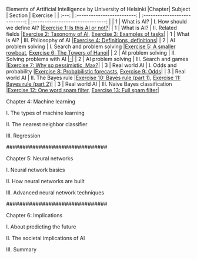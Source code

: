 Elements of Artificial Intelligence by University of Helsinki
|Chapter|            Subject          |           Section             |                Exercise              |
| :---: | :-------------------------: | :----------------------------: | :-------------------------------: |
|   1   |         What is AI?         |   I. How should we define AI? |[Exercise 1: Is this AI or not?](/Exercise01-IsThisAIorNot.txt)| 
|   1   |         What is AI?         |   II. Related fields          |[Exercise 2: Taxonomy of AI](/Exercise02-TaxonomyOfAI.txt), [Exercise 3: Examples of tasks](/Exercise03-ExamplesOfTasks.txt)| 
|   1   |         What is AI?         |   III. Philosophy of AI       |[Exercise 4: Definitions, definitions](/Exercise04-DefinitionsDefinitions.txt)| 
|   2   |         AI problem solving        |  I. Search and problem solving |[Exercise 5: A smaller rowboat](/Exercise05-A-SmallerRowboat.txt), [Exercise 6: The Towers of Hanoi](/Exercise06-TheTowersOfHanoi.txt)| 
|   2   |         AI problem solving         |   II. Solving problems with AI |[-](https://github.com/arslanugur/)|
|   2   |         AI problem solving         |   III. Search and games |[Exercise 7: Why so pessimistic, Max?](/Exercise07-WhySoPessimistic%2CMax.txt)|
|   3   |         Real world AI         |   I. Odds and probability |[Exercise 8: Probabilistic forecasts](/Exercise08-ProbabilisticForecasts.txt), [Exercise 9: Odds](/Exercise09-Odds.txt)| 
|   3   |         Real world AI         |   II. The Bayes rule      |[Exercise 10: Bayes rule (part 1)](/Exercise10-BayesRule1.txt), [Exercise 11: Bayes rule (part 2)](/Exercise11-BayesRule2.txt)| 
|   3   |         Real world AI         |   III. Naive Bayes classification |[Exercise 12: One word spam filter](/Exercise12-OneWordSpamFilter.txt), [Exercise 13: Full spam filter](/Exercise13-FullSpamFilter.txt)| 



Chapter 4: Machine learning

I. The types of machine learning

II. The nearest neighbor classifier

III. Regression

###############################

Chapter 5: Neural networks

I. Neural network basics

II. How neural networks are built

III. Advanced neural network techniques

###############################

Chapter 6: Implications

I. About predicting the future

II. The societal implications of AI

III. Summary
